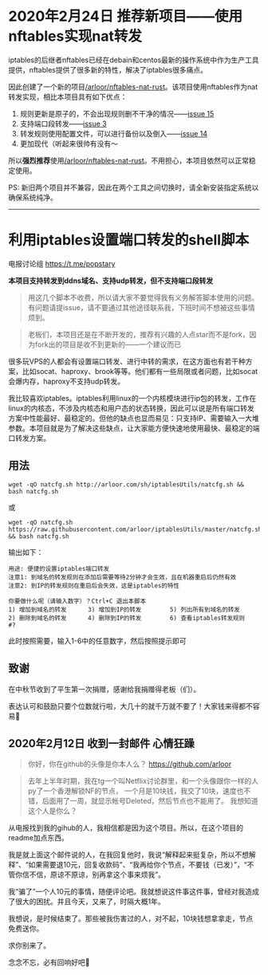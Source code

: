 # 2020年2月24日 推荐新项目——使用nftables实现nat转发

iptables的后继者nftables已经在debain和centos最新的操作系统中作为生产工具提供，nftables提供了很多新的特性，解决了iptables很多痛点。

因此创建了一个新的项目[/arloor/nftables-nat-rust](https://github.com/arloor/nftables-nat-rust)。该项目使用nftables作为nat转发实现，相比本项目具有如下优点：

1. 规则更新是原子的，不会出现规则删不干净的情况——[issue 15](https://github.com/arloor/iptablesUtils/issues/15)
2. 支持端口段转发——[issue 3](https://github.com/arloor/iptablesUtils/issues/3)
3. 转发规则使用配置文件，可以进行备份以及倒入——[issue 14](https://github.com/arloor/iptablesUtils/issues/14)
4. 更加现代（听起来很帅有没有～

所以**强烈推荐**使用[/arloor/nftables-nat-rust](https://github.com/arloor/nftables-nat-rust)。不用担心，本项目依然可以正常稳定使用。

PS: 新旧两个项目并不兼容，因此在两个工具之间切换时，请全新安装指定系统以确保系统纯净。

-----------------------------------------------------------------------------

# 利用iptables设置端口转发的shell脚本

电报讨论组 https://t.me/popstary

**本项目支持转发到ddns域名、支持udp转发，但不支持端口段转发**

> 用这几个脚本不收费，所以请大家不要觉得我有义务解答脚本使用的问题。有问题请提issue，请不要通过其他途径联系我，下班时间不想被这些事情烦到。

> 老板们，本项目还是在不断开发的，推荐有兴趣的人点star而不是fork，因为fork出的项目是收不到更新的——一个建议而已

很多玩VPS的人都会有设置端口转发、进行中转的需求，在这方面也有若干种方案，比如socat、haproxy、brook等等。他们都有一些局限或者问题，比如socat会爆内存，haproxy不支持udp转发。

我比较喜欢iptables。iptables利用linux的一个内核模块进行ip包的转发，工作在linux的内核态，不涉及内核态和用户态的状态转换，因此可以说是所有端口转发方案中性能最好、最稳定的。但他的缺点也显而易见：只支持IP、需要输入一大堆参数。本项目就是为了解决这些缺点，让大家能方便快速地使用最快、最稳定的端口转发方案。


## 用法

```shell
wget -qO natcfg.sh http://arloor.com/sh/iptablesUtils/natcfg.sh && bash natcfg.sh
```

或

```
wget -qO natcfg.sh https://raw.githubusercontent.com/arloor/iptablesUtils/master/natcfg.sh && bash natcfg.sh
```

输出如下：

```
用途: 便捷的设置iptables端口转发
注意1: 到域名的转发规则在添加后需要等待2分钟才会生效，且在机器重启后仍然有效
注意2: 到IP的转发规则在重启后会失效，这是iptables的特性

你要做什么呢（请输入数字）？Ctrl+C 退出本脚本
1) 增加到域名的转发      3) 增加到IP的转发        5) 列出所有到域名的转发
2) 删除到域名的转发      4) 删除到IP的转发        6) 查看iptables转发规则
#? 
```

此时按照需要，输入1-6中的任意数字，然后按照提示即可

## 致谢

在中秋节收到了平生第一次捐赠，感谢给我捐赠得老板（们）。

表达认可和鼓励只要个位数就行啦，大几十的就千万就不要了！大家钱来得都不容易🙏

## 2020年2月12日 收到一封邮件 心情狂躁

> 你好，你在github的头像是你本人么？
https://github.com/arloor

> 去年上半年时期，我在tg一个叫Netflix讨论群里，和一个头像跟你一样的人py了一个香港解锁NF的节点，
一个月是10块钱，我交了10块，速度也不错，后面用了一周，就显示帐号Deleted，然后节点也不能用了。
我想知道这个人是你么？

从电报找到我的gihub的人，我相信都是因为这个项目。所以，在这个项目的readme加点东西。

我是就上面这个邮件说的人，在我回复他时，我说“解释起来挺复杂，所以不想解释”、“如果需要退10元，回复收款码”、“我再给你个节点，不要钱（已发）”，“不管你信不信，原谅不原谅，别再拿这个事来烦我”。

我“骗了”一个人10元的事情，随便评论吧。我就想说这件事这件事，曾经对我造成了很大的困扰。并且今天，又来了，时隔大概1年。

我想说，是时候结束了。那些被我伤害过的人，对不起，10块钱想拿拿走，节点免费送你。

求你别来了。

念念不忘，必有回响好吧🤮


